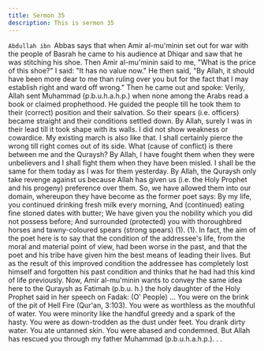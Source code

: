 ```yaml
---
title: Sermon 35
description: This is sermon 35
---
```


`Abdullah ibn `Abbas says that when Amir al-mu'minin set out for war with the people of
Basrah he came to his audience at Dhiqar and saw that he was stitching his shoe. Then Amir
al-mu'minin said to me, "What is the price of this shoe?" I said: "It has no value now." He
then said, "By Allah, it should have been more dear to me than ruling over you but for the fact
that I may establish right and ward off wrong." Then he came out and spoke:
Verily, Allah sent Muhammad (p.b.u.h.a.h.p.) when none among the Arabs read a book or
claimed prophethood. He guided the people till he took them to their (correct) position and
their salvation. So their spears (i.e. officers) became straight and their conditions settled
down.
By Allah, surely I was in their lead till it took shape with its walls. I did not show weakness or
cowardice. My existing march is also like that. I shall certainly pierce the wrong till right
comes out of its side.
What (cause of conflict) is there between me and the Quraysh? By Allah, I have fought them
when they were unbelievers and I shall fight them when they have been misled. I shall be the
same for them today as I was for them yesterday.
By Allah, the Quraysh only take revenge against us because Allah has given us (i.e. the Holy
Prophet and his progeny) preference over them. So, we have allowed them into our domain,
whereupon they have become as the former poet says:
By my life, you continued drinking fresh milk every morning,
And (continued) eating fine stoned dates with butter;
We have given you the nobility which you did not possess before;
And surrounded (protected) you with thoroughbred horses and tawny-coloured
spears (strong spears) (1).
(1). In fact, the aim of the poet here is to say that the condition of the addressee's life, from
the moral and material point of view, had been worse in the past, and that the poet and his
tribe have given him the best means of leading their lives.
But as the result of this improved condition the addressee has completely lost himself and
forgotten his past condition and thinks that he had had this kind of life previously.
Now, Amir al-mu'minin wants to convey the same idea here to the Quraysh as Fatimah (p.b.u.
h.) the holy daughter of the Holy Prophet said in her speech on Fadak:
(O' People) ... You were on the brink of the pit of Hell Fire (Qur'an, 3:103). You were as
worthless as the mouthful of water. You were minority like the handful greedy and a spark of
the hasty. You were as down-trodden as the dust under feet. You drank dirty water. You ate
untanned skin. You were abased and condemned. But Allah has rescued you through my father
Muhammad (p.b.u.h.a.h.p.). . .